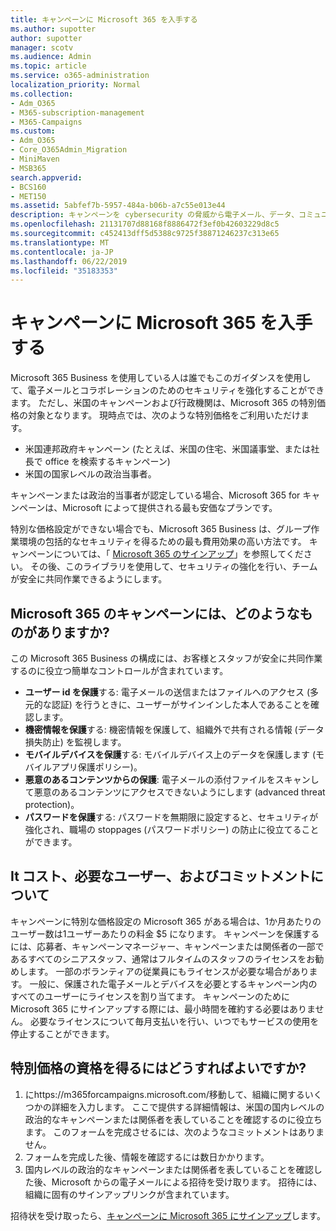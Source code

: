 ```yaml
---
title: キャンペーンに Microsoft 365 を入手する
ms.author: supotter
author: supotter
manager: scotv
ms.audience: Admin
ms.topic: article
ms.service: o365-administration
localization_priority: Normal
ms.collection:
- Adm_O365
- M365-subscription-management
- M365-Campaigns
ms.custom:
- Adm_O365
- Core_O365Admin_Migration
- MiniMaven
- MSB365
search.appverid:
- BCS160
- MET150
ms.assetid: 5abfef7b-5957-484a-b06b-a7c55e013e44
description: キャンペーンを cybersecurity の脅威から電子メール、データ、コミュニケーションに保護できるように、Microsoft 365 をキャンペーンに対して取得します。
ms.openlocfilehash: 21131707d88168f8886472f3ef0b42603229d8c5
ms.sourcegitcommit: c452413dff5d5388c9725f38871246237c313e65
ms.translationtype: MT
ms.contentlocale: ja-JP
ms.lasthandoff: 06/22/2019
ms.locfileid: "35183353"
---
```

# <a name="get-microsoft-365-for-campaigns"></a>キャンペーンに Microsoft 365 を入手する

Microsoft 365 Business を使用している人は誰でもこのガイダンスを使用して、電子メールとコラボレーションのためのセキュリティを強化することができます。 ただし、米国のキャンペーンおよび行政機関は、Microsoft 365 の特別価格の対象となります。 現時点では、次のような特別価格をご利用いただけます。
- 米国連邦政府キャンペーン (たとえば、米国の住宅、米国議事堂、または社長で office を検索するキャンペーン)
- 米国の国家レベルの政治当事者。

キャンペーンまたは政治的当事者が認定している場合、Microsoft 365 for キャンペーンは、Microsoft によって提供される最も安価なプランです。  

特別な価格設定ができない場合でも、Microsoft 365 Business は、グループ作業環境の包括的なセキュリティを得るための最も費用効果の高い方法です。 キャンペーンについては、「 [Microsoft 365 のサインアップ](m365-campaigns-sign-up.md)」を参照してください。 その後、このライブラリを使用して、セキュリティの強化を行い、チームが安全に共同作業できるようにします。 

## <a name="what-does-microsoft-365-for-campaigns-include"></a>Microsoft 365 のキャンペーンには、どのようなものがありますか?
この Microsoft 365 Business の構成には、お客様とスタッフが安全に共同作業するのに役立つ簡単なコントロールが含まれています。 
- **ユーザー id を保護**する: 電子メールの送信またはファイルへのアクセス (多元的な認証) を行うときに、ユーザーがサインインした本人であることを確認します。
- **機密情報を保護**する: 機密情報を保護して、組織外で共有される情報 (データ損失防止) を監視します。
- **モバイルデバイスを保護**する: モバイルデバイス上のデータを保護します (モバイルアプリ保護ポリシー)。
- **悪意のあるコンテンツからの保護**: 電子メールの添付ファイルをスキャンして悪意のあるコンテンツにアクセスできないようにします (advanced threat protection)。
- **パスワードを保護**する: パスワードを無期限に設定すると、セキュリティが強化され、職場の stoppages (パスワードポリシー) の防止に役立てることができます。 


## <a name="what-does-it-cost-who-needs-it-and-what-is-the-commitment"></a>It コスト、必要なユーザー、およびコミットメントについて
キャンペーンに特別な価格設定の Microsoft 365 がある場合は、1か月あたりのユーザー数は1ユーザーあたりの料金 $5 になります。 キャンペーンを保護するには、応募者、キャンペーンマネージャー、キャンペーンまたは関係者の一部であるすべてのシニアスタッフ、通常はフルタイムのスタッフのライセンスをお勧めします。 一部のボランティアの従業員にもライセンスが必要な場合があります。 一般に、保護された電子メールとデバイスを必要とするキャンペーン内のすべてのユーザーにライセンスを割り当てます。
キャンペーンのために Microsoft 365 にサインアップする際には、最小時間を確約する必要はありません。 必要なライセンスについて毎月支払いを行い、いつでもサービスの使用を停止することができます。

## <a name="how-do-i-qualify-for-special-pricing"></a>特別価格の資格を得るにはどうすればよいですか?

1. にhttps://m365forcampaigns.microsoft.com/移動して、組織に関するいくつかの詳細を入力します。 ここで提供する詳細情報は、米国の国内レベルの政治的なキャンペーンまたは関係者を表していることを確認するのに役立ちます。 このフォームを完成させるには、次のようなコミットメントはありません。 
2. フォームを完成した後、情報を確認するには数日かかります。 
3. 国内レベルの政治的なキャンペーンまたは関係者を表していることを確認した後、Microsoft からの電子メールによる招待を受け取ります。 招待には、組織に固有のサインアップリンクが含まれています。 

招待状を受け取ったら、[キャンペーンに Microsoft 365 にサインアップ](m365-campaigns-sign-up.md)します。



